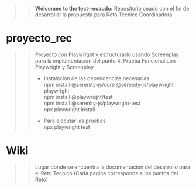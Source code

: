 >> **Welcomee to the test-recaudo:** Repositorio ceado con el fin de desarrollar la propuesta para Reto Tecnico Coordinadora

# proyecto_rec
>> Proyecto con Playwright y estructurarlo usando Screenplay para la implementacion del punto 4. Prueba Funcional con Playwright y Screenplay<br>
>>
>> * Instalacion de las dependencias necesarias <br> npm install @serenity-js/core @serenity-js/playwright playwright<br>npm install @playwright/test <br> npm install @serenity-js/playwright-test <br> npx playwright install
>>
>> * Para ejecutar las pruebas: <br> npx playwright test

# Wiki
>> Lugar donde se encuentra la documentacion del desarrollo para el Reto Tecnico (Cada pagina corresponde a los puntos del Reto)
